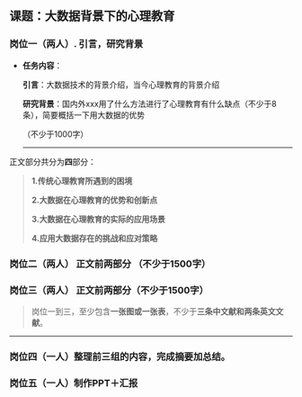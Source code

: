 ## 课题：大数据背景下的心理教育

### 岗位一（两人）. 引言，研究背景

- **任务内容**：

  **引言**：大数据技术的背景介绍，当今心理教育的背景介绍

  **研究背景**：国内外xxx用了什么方法进行了心理教育有什么缺点（不少于8条），简要概括一下用大数据的优势
  
  （不少于1000字）
  
  
  
  ------
  
  

正文部分共分为**四**部分：

> **1.传统心理教育所遇到的困境**
>
> **2.大数据在心理教育的优势和创新点**
>
> **3.大数据在心理教育的实际的应用场景**
>
> **4.应用大数据存在的挑战和应对策略**

### 岗位二（两人） 正文前两部分 （不少于1500字）

### 岗位三（两人） 正文前两部分（不少于1500字）

> 岗位一到三，至少包含**一张图或一张表**，不少于**三条中文献和两条英文文献**。

------



### 岗位四（一人）整理前三组的内容，完成摘要加总结。

### **岗位五（一人）制作PPT＋汇报**